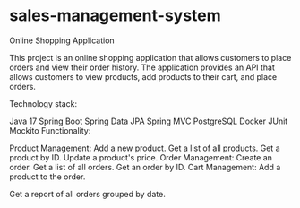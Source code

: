 # sales-management-system

Online Shopping Application

This project is an online shopping application that allows customers to place orders and view their order history. The application provides an API that allows customers to view products, add products to their cart, and place orders.

Technology stack:

Java 17
Spring Boot
Spring Data JPA
Spring MVC
PostgreSQL
Docker
JUnit
Mockito
Functionality:

Product Management:
Add a new product.
Get a list of all products.
Get a product by ID.
Update a product's price.
Order Management:
Create an order.
Get a list of all orders.
Get an order by ID.
Cart Management:
Add a product to the order.

Get a report of all orders grouped by date.
